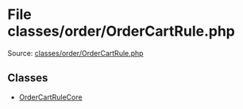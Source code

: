 File classes/order/OrderCartRule.php
=========

Source: [classes/order/OrderCartRule.php](https://github.com/PrestaShop/PrestaShop/blob/1.5.1.0/classes/order/OrderCartRule.php)


Classes
-------

* [OrderCartRuleCore](class.OrderCartRuleCore.md)

